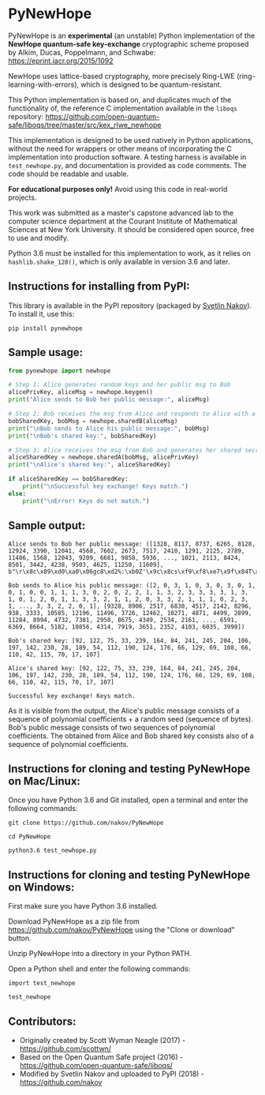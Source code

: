 # PyNewHope

PyNewHope is an **experimental** (an unstable) Python implementation of the **NewHope quantum-safe key-exchange** cryptographic scheme proposed by Alkim, Ducas, Poppelmann, and Schwabe: https://eprint.iacr.org/2015/1092

NewHope uses lattice-based cryptography, more precisely Ring-LWE (ring-learning-with-errors), which is designed to be quantum-resistant.

This Python implementation is based on, and duplicates much of the functionality of, the reference C implementation available in the `liboqs` repository: https://github.com/open-quantum-safe/liboqs/tree/master/src/kex_rlwe_newhope

This implementation is designed to be used natively in Python applications, without the need for wrappers or other means of incorporating the C implementation into production software. A testing harness is available in `test_newhope.py`, and documentation is provided as code comments. The code should be readable and usable.

**For educational purposes only!** Avoid using this code in real-world projects.

This work was submitted as a master's capstone advanced lab to the computer science department at the Courant Institute of Mathematical Sciences at New York University. It should be considered open source, free to use and modify.

Python 3.6 must be installed for this implementation to work, as it relies on `hashlib.shake_128()`, which is only available in version 3.6 and later.

Instructions for installing from PyPI:
--------------------------------------

This library is available in the PyPI repository (packaged by [Svetlin Nakov](https://github.com/nakov)). To install it, use this:

```
pip install pynewhope
```

Sample usage:
-------------

```py
from pynewhope import newhope

# Step 1: Alice generates random keys and her public msg to Bob
alicePrivKey, aliceMsg = newhope.keygen()
print("Alice sends to Bob her public message:", aliceMsg)

# Step 2: Bob receives the msg from Alice and responds to Alice with a msg
bobSharedKey, bobMsg = newhope.sharedB(aliceMsg)
print("\nBob sends to Alice his public message:", bobMsg)
print("\nBob's shared key:", bobSharedKey)

# Step 3: Alice receives the msg from Bob and generates her shared secret
aliceSharedKey = newhope.sharedA(bobMsg, alicePrivKey)
print("\nAlice's shared key:", aliceSharedKey)

if aliceSharedKey == bobSharedKey:
    print("\nSuccessful key exchange! Keys match.")
else:
    print("\nError! Keys do not match.")
```

Sample output:
--------------

```
Alice sends to Bob her public message: ([1328, 8117, 8737, 6265, 8128, 12924, 3390, 12041, 4568, 7602, 2673, 7517, 2410, 1291, 2125, 2789, 11486, 1568, 12043, 9209, 6681, 9858, 5936, ..., 1021, 2113, 8424, 8501, 3442, 4238, 9503, 4625, 11250, 11609], b"\r\x8c\x89\xd0\xa0\x06gc8\xd2%:\xb0Z'\x9c\x8cs\xf9\xf8\xe7\x9f\x84T\xb73\x85w\xcc\xe5\xb5\xe1")

Bob sends to Alice his public message: ([2, 0, 3, 1, 0, 3, 0, 3, 0, 1, 0, 1, 0, 0, 1, 1, 1, 3, 0, 2, 0, 2, 2, 1, 1, 3, 2, 3, 3, 3, 3, 1, 3, 1, 0, 1, 2, 0, 1, 1, 3, 3, 2, 1, 1, 2, 0, 3, 3, 2, 1, 1, 1, 0, 2, 3, 1, ..., 3, 3, 2, 2, 0, 1], [9328, 8906, 2517, 6830, 4517, 2142, 8296, 938, 3333, 10585, 12196, 11496, 3726, 12462, 10271, 4871, 4499, 2899, 11284, 8994, 4732, 7381, 2950, 8675, 4349, 2534, 2161, ..., 6591, 6369, 8664, 5182, 10856, 4314, 7919, 3651, 2352, 4103, 6035, 3990])

Bob's shared key: [92, 122, 75, 33, 239, 164, 84, 241, 245, 204, 106, 197, 142, 230, 28, 189, 54, 112, 190, 124, 176, 66, 129, 69, 108, 66, 110, 42, 115, 70, 17, 107]

Alice's shared key: [92, 122, 75, 33, 239, 164, 84, 241, 245, 204, 106, 197, 142, 230, 28, 189, 54, 112, 190, 124, 176, 66, 129, 69, 108, 66, 110, 42, 115, 70, 17, 107]

Successful key exchange! Keys match.
```

As it is visible from the output, the Alice's public message consists of a sequence of polynomial coefficients + a random seed (sequence of bytes). Bob's public message consists of two sequences of polynomial coefficients. The obtained from Alice and Bob shared key consists also of a sequence of polynomial coefficients.

Instructions for cloning and testing PyNewHope on Mac/Linux:
------------------------------------------------------------

Once you have Python 3.6 and Git installed, open a terminal and enter the following commands:
```
git clone https://github.com/nakov/PyNewHope

cd PyNewHope

python3.6 test_newhope.py
```

Instructions for cloning and testing PyNewHope on Windows:
----------------------------------------------------------

First make sure you have Python 3.6 installed.

Download PyNewHope as a zip file from https://github.com/nakov/PyNewHope using the "Clone or download" button.

Unzip PyNewHope into a directory in your Python PATH.

Open a Python shell and enter the following commands:
```
import test_newhope

test_newhope
```

Contributors:
-------------
 - Originally created by Scott Wyman Neagle (2017) - https://github.com/scottwn/
 - Based on the Open Quantum Safe project (2016) - https://github.com/open-quantum-safe/liboqs/
 - Modified by Svetlin Nakov and uploaded to PyPI (2018) - https://github.com/nakov
